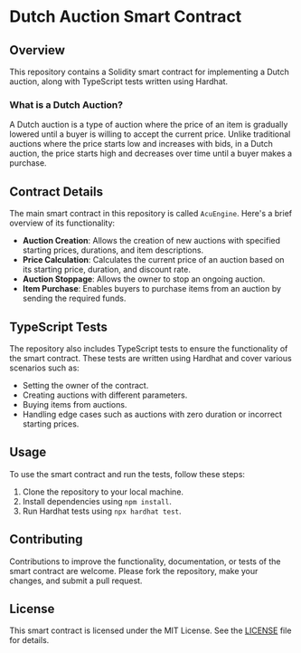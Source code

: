 # Dutch Auction Smart Contract

## Overview

This repository contains a Solidity smart contract for implementing a Dutch auction, along with TypeScript tests written using Hardhat.

### What is a Dutch Auction?

A Dutch auction is a type of auction where the price of an item is gradually lowered until a buyer is willing to accept the current price. Unlike traditional auctions where the price starts low and increases with bids, in a Dutch auction, the price starts high and decreases over time until a buyer makes a purchase.

## Contract Details

The main smart contract in this repository is called `AcuEngine`. Here's a brief overview of its functionality:

- **Auction Creation**: Allows the creation of new auctions with specified starting prices, durations, and item descriptions.
- **Price Calculation**: Calculates the current price of an auction based on its starting price, duration, and discount rate.
- **Auction Stoppage**: Allows the owner to stop an ongoing auction.
- **Item Purchase**: Enables buyers to purchase items from an auction by sending the required funds.

## TypeScript Tests

The repository also includes TypeScript tests to ensure the functionality of the smart contract. These tests are written using Hardhat and cover various scenarios such as:

- Setting the owner of the contract.
- Creating auctions with different parameters.
- Buying items from auctions.
- Handling edge cases such as auctions with zero duration or incorrect starting prices.

## Usage

To use the smart contract and run the tests, follow these steps:

1. Clone the repository to your local machine.
2. Install dependencies using `npm install`.
3. Run Hardhat tests using `npx hardhat test`.

## Contributing

Contributions to improve the functionality, documentation, or tests of the smart contract are welcome. Please fork the repository, make your changes, and submit a pull request.

## License

This smart contract is licensed under the MIT License. See the [LICENSE](LICENSE) file for details.
